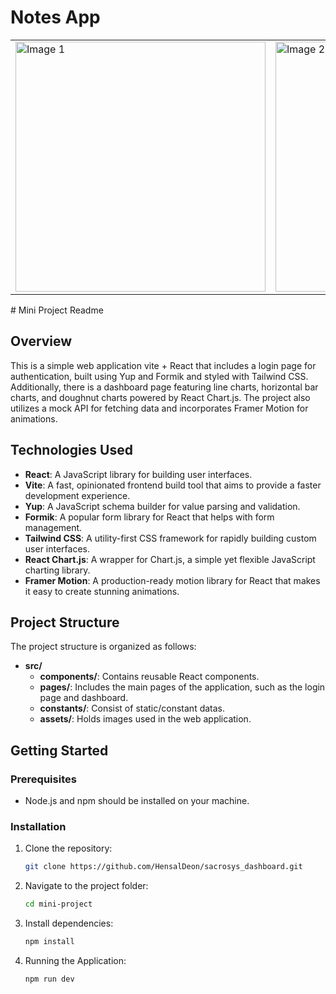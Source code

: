 # Notes App
<table>
  <tr>
    <td>
      <img width="400" alt="Image 1" src="">
    </td>
    <td>
      <img width="400" alt="Image 2" src="">
    </td>
  </tr>
</table>
# Mini Project Readme

## Overview

This is a simple web application vite + React that includes a login page for authentication, built using Yup and Formik and styled with Tailwind CSS. Additionally, there is a dashboard page featuring line charts, horizontal bar charts, and doughnut charts powered by React Chart.js. The project also utilizes a mock API for fetching data and incorporates Framer Motion for animations.

## Technologies Used

- **React**: A JavaScript library for building user interfaces.
- **Vite**: A fast, opinionated frontend build tool that aims to provide a faster development experience.
- **Yup**: A JavaScript schema builder for value parsing and validation.
- **Formik**: A popular form library for React that helps with form management.
- **Tailwind CSS**: A utility-first CSS framework for rapidly building custom user interfaces.
- **React Chart.js**: A wrapper for Chart.js, a simple yet flexible JavaScript charting library.
- **Framer Motion**: A production-ready motion library for React that makes it easy to create stunning animations.

## Project Structure

The project structure is organized as follows:

- **src/**
  - **components/**: Contains reusable React components.
  - **pages/**: Includes the main pages of the application, such as the login page and dashboard.
  - **constants/**: Consist of static/constant datas.
  - **assets/**: Holds images used in the web application.

## Getting Started

### Prerequisites

- Node.js and npm should be installed on your machine.

### Installation

1. Clone the repository:

   ```bash
   git clone https://github.com/HensalDeon/sacrosys_dashboard.git

2. Navigate to the project folder:
   ```bash
   cd mini-project

3. Install dependencies:
   ```bash
   npm install

4. Running the Application:
   ```bash
   npm run dev



